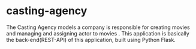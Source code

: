 # casting-agency
The Casting Agency models a company is responsible for creating movies and managing and assigning actor to movies . This application is basically the back-end(REST-API) of this application, built using Python Flask.

